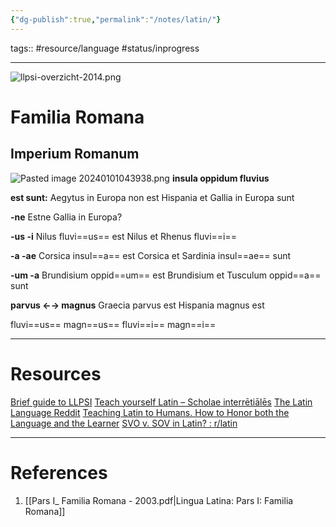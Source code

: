 ```yaml
---
{"dg-publish":true,"permalink":"/notes/latin/"}
---
```


tags:: #resource/language #status/inprogress 

---

![llpsi-overzicht-2014.png](/img/user/Utilities/Attachments/llpsi-overzicht-2014.png)

# Familia Romana

## Imperium Romanum
![Pasted image 20240101043938.png](/img/user/Utilities/Attachments/Pasted%20image%2020240101043938.png)
**insula oppidum fluvius**

**est sunt:** 
Aegytus in Europa non est
Hispania et Gallia in Europa sunt

**-ne**
Estne Gallia in Europa?

**-us -i**
Nilus fluvi==us== est
Nilus et Rhenus fluvi==i==

**-a -ae**
Corsica insul==a== est
Corsica et Sardinia insul==ae== sunt

**-um -a**
Brundisium oppid==um== est
Brundisium et Tusculum oppid==a== sunt


**parvus ←→ magnus**
Graecia parvus est
Hispania magnus est

fluvi==us== magn==us==
fluvi==i== magn==i==


---
# Resources
[Brief guide to LLPSI](https://docs.google.com/document/d/1PB5HPz2wBDgqWXPnn5ONgZicOPv8P7LbODvkCxjpI3w/edit)
[Teach yourself Latin – Scholae interrētiālēs](https://scholaeinterretiales.wordpress.com/teach-yourself-latin/)
[The Latin Language Reddit](https://www.reddit.com/r/latin/)
[Teaching Latin to Humans. How to Honor both the Language and the Learner](https://omnivore.app/GR1D/teaching-latin-to-humans-how-to-honor-both-the-language-and-the--18c3e842e2c)
[SVO v. SOV in Latin? : r/latin](https://www.reddit.com/r/latin/comments/18lccbr/svo_v_sov_in_latin/)

---
# References
1. [[Pars I_ Familia Romana - 2003.pdf|Lingua Latina: Pars I: Familia Romana]]
